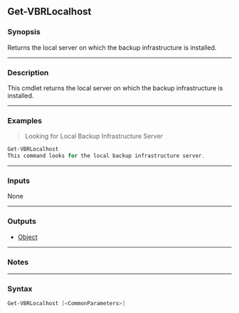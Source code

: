 Get-VBRLocalhost
----------------

### Synopsis
Returns the local server on which the backup infrastructure is installed.

---

### Description

This cmdlet returns the local server on which the backup infrastructure is installed.

---

### Examples
> Looking for Local Backup Infrastructure Server

```PowerShell
Get-VBRLocalhost
This command looks for the local backup infrastructure server.
```

---

### Inputs
None

---

### Outputs
* [Object](https://learn.microsoft.com/en-us/dotnet/api/System.Object)

---

### Notes

---

### Syntax
```PowerShell
Get-VBRLocalhost [<CommonParameters>]
```
